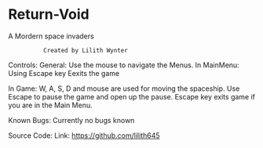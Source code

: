# Return-Void
A Mordern space invaders

              Created by Lilith Wynter
Controls:
  General:
        Use the mouse to navigate the Menus.
  In MainMenu:
        Using Escape key Eexits the game
  
  In Game:
        W, A, S, D and mouse are used for moving the spaceship.
        Use Escape to pause the game and open up the pause.
        Escape key exits game if you are in the Main Menu.

Known Bugs:
        Currently no bugs known
  
Source Code:
        Link: https://github.com/lilith645
